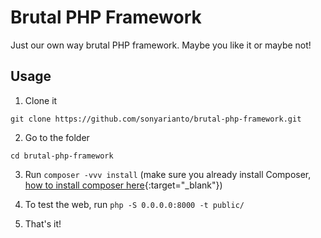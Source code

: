 # Brutal PHP Framework
Just our own way brutal PHP framework. Maybe you like it or maybe not!

## Usage
1. Clone it

```
git clone https://github.com/sonyarianto/brutal-php-framework.git
```

2. Go to the folder

```
cd brutal-php-framework
```

3. Run `composer -vvv install` (make sure you already install Composer, [how to install composer here](https://getcomposer.org/download/){:target="_blank"})

4. To test the web, run `php -S 0.0.0.0:8000 -t public/`

5. That's it!

